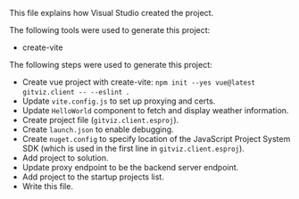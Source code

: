 This file explains how Visual Studio created the project.

The following tools were used to generate this project:
- create-vite

The following steps were used to generate this project:
- Create vue project with create-vite: `npm init --yes vue@latest gitviz.client -- --eslint `.
- Update `vite.config.js` to set up proxying and certs.
- Update `HelloWorld` component to fetch and display weather information.
- Create project file (`gitviz.client.esproj`).
- Create `launch.json` to enable debugging.
- Create `nuget.config` to specify location of the JavaScript Project System SDK (which is used in the first line in `gitviz.client.esproj`).
- Add project to solution.
- Update proxy endpoint to be the backend server endpoint.
- Add project to the startup projects list.
- Write this file.
